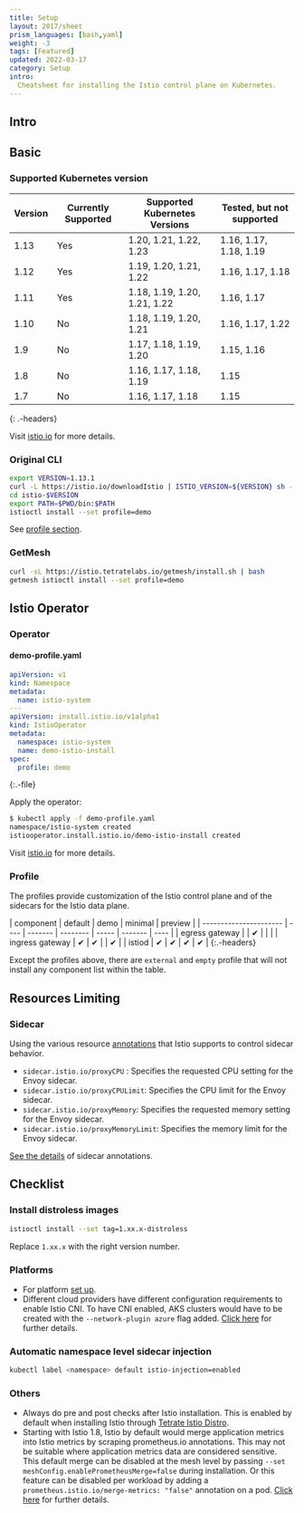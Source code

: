 ```yaml
---
title: Setup
layout: 2017/sheet
prism_languages: [bash,yaml]
weight: -3
tags: [Featured]
updated: 2022-03-17
category: Setup
intro:
  Cheatsheet for installing the Istio control plane on Kubernetes.
---
```


## Intro

## Basic

### Supported Kubernetes version

| Version | Currently Supported | Supported Kubernetes Versions | Tested, but not supported |
| ------- | ------------------- | ----------------------------- | ------------------------- |
| 1.13    | Yes                 | 1.20, 1.21, 1.22, 1.23        | 1.16, 1.17, 1.18, 1.19    |
| 1.12    | Yes                 | 1.19, 1.20, 1.21, 1.22        | 1.16, 1.17, 1.18          |
| 1.11    | Yes                 | 1.18, 1.19, 1.20, 1.21, 1.22  | 1.16, 1.17                |
| 1.10    | No                  | 1.18, 1.19, 1.20, 1.21        | 1.16, 1.17, 1.22          |
| 1.9     | No                  | 1.17, 1.18, 1.19, 1.20        | 1.15, 1.16                |
| 1.8     | No                  | 1.16, 1.17, 1.18, 1.19        | 1.15                      |
| 1.7     | No                  | 1.16, 1.17, 1.18              | 1.15                      |
{: .-headers}

Visit [istio.io](https://istio.io/latest/docs/releases/supported-releases/#support-status-of-istio-releases) for more details.

### Original CLI

```bash
export VERSION=1.13.1
curl -L https://istio.io/downloadIstio | ISTIO_VERSION=${VERSION} sh -
cd istio-$VERSION
export PATH=$PWD/bin:$PATH
istioctl install --set profile=demo
```

See [profile section](#profile).

### GetMesh

```bash
curl -sL https://istio.tetratelabs.io/getmesh/install.sh | bash
getmesh istioctl install --set profile=demo
```

## Istio Operator

### Operator

#### demo-profile.yaml

```yaml
apiVersion: v1
kind: Namespace
metadata:
  name: istio-system
---
apiVersion: install.istio.io/v1alpha1
kind: IstioOperator
metadata:
  namespace: istio-system
  name: demo-istio-install
spec:
  profile: demo
```

{:.-file}

Apply the operator:

```bash
$ kubectl apply -f demo-profile.yaml  
namespace/istio-system created
istiooperator.install.istio.io/demo-istio-install created
```

Visit [istio.io](https://istio.io/latest/docs/reference/config/istio.operator.v1alpha1/) for more details.

### Profile

The profiles provide customization of the Istio control plane and of the sidecars for the Istio data plane.

| component | default                | demo | minimal | preview |
| ---------------------- | ---- | ------- | -------- | ----- | ------- | ---- |
| egress gateway  |      | ✔       |             |      |
| ingress gateway | ✔    | ✔       |          | ✔    |
| istiod               | ✔    | ✔       | ✔             | ✔    |
{:.-headers}

Except the profiles above, there are `external` and `empty` profile that will not install any component list within the table.

## Resources Limiting

### Sidecar

Using the various resource [annotations](https://kubernetes.io/docs/concepts/overview/working-with-objects/annotations/) that Istio supports to control sidecar behavior.

- `sidecar.istio.io/proxyCPU` : Specifies the requested CPU setting for the Envoy sidecar.
- `sidecar.istio.io/proxyCPULimit`: Specifies the CPU limit for the Envoy sidecar.
- `sidecar.istio.io/proxyMemory`: Specifies the requested memory setting for the Envoy sidecar.
- `sidecar.istio.io/proxyMemoryLimit`:  Specifies the memory limit for the Envoy sidecar.

[See the details](https://istio.io/latest/docs/reference/config/annotations/) of sidecar annotations.

## Checklist

### Install distroless images

```bash
istioctl install --set tag=1.xx.x-distroless
```

Replace `1.xx.x` with the right version number.

### Platforms

- For platform [set up](https://istio.io/latest/docs/setup/platform-setup/).
- Different cloud providers have different configuration requirements to enable Istio CNI. To have CNI enabled, AKS clusters would have to be created with the `--network-plugin azure` flag added. [Click here](https://istio.io/latest/docs/setup/additional-setup/cni/#hosted-kubernetes-settings) for further details.

### Automatic namespace level sidecar injection

```bash
kubectl label <namespace> default istio-injection=enabled
```

### Others

- Always do pre and post checks after Istio installation. This is enabled by default when installing Istio through [Tetrate Istio Distro](https://docs.tetrate.io/download/).
- Starting with Istio 1.8, Istio by default would merge application metrics into Istio metrics by scraping prometheus.io annotations. This may not be suitable where application metrics data are considered sensitive. This default merge can be disabled at the mesh level by passing `--set meshConfig.enablePrometheusMerge=false` during installation. Or this feature can be disabled per workload by adding a `prometheus.istio.io/merge-metrics: "false"` annotation on a pod. [Click here](https://istio.io/latest/docs/ops/integrations/prometheus/) for further details.
